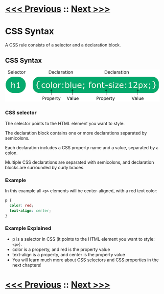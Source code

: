 # [<<< Previous](../01_Intro/intro.md) :: [Next >>>](../03_Selectors/01_Selectors.md)

# CSS Syntax
A CSS rule consists of a selector and a declaration block.

## CSS Syntax

![Alt text](image.png)

### CSS selector

The selector points to the HTML element you want to style.

The declaration block contains one or more declarations separated by semicolons.

Each declaration includes a CSS property name and a value, separated by a colon.

Multiple CSS declarations are separated with semicolons, and declaration blocks are surrounded by curly braces.

### Example
In this example all `<p>` elements will be center-aligned, with a red text color:
```css
p {
  color: red;
  text-align: center;
}
```

### Example Explained

- p is a selector in CSS (it points to the HTML element you want to style: `<p>`).
- color is a property, and red is the property value
- text-align is a property, and center is the property value
- You will learn much more about CSS selectors and CSS properties in the next chapters!

# [<<< Previous](../01_Intro/intro.md) :: [Next >>>](../03_Selectors/01_Selectors.md)
